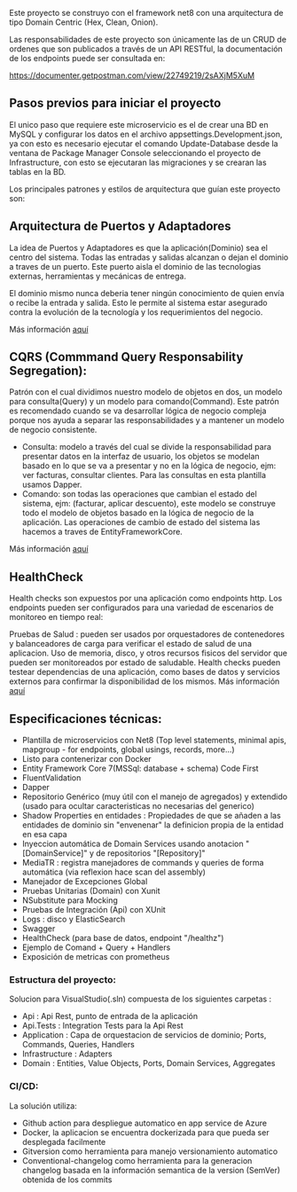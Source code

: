 Este proyecto se construyo con el framework net8 con una arquitectura de tipo Domain Centric (Hex, Clean, Onion).

Las responsabilidades de este proyecto son únicamente las de un CRUD de ordenes que son publicados a través de un API RESTful, la documentación de los endpoints puede ser consultada en:

https://documenter.getpostman.com/view/22749219/2sAXjM5XuM

## Pasos previos para iniciar el proyecto

El unico paso que requiere este microservicio es el de crear una BD en MySQL y configurar los datos en el archivo appsettings.Development.json, ya con esto es necesario ejecutar el comando Update-Database desde la ventana de Package Manager Console seleccionando el proyecto de Infrastructure, con esto se ejecutaran las migraciones y se crearan las tablas en la BD.

Los principales patrones y estilos de arquitectura que guían este proyecto son:

## Arquitectura de Puertos y Adaptadores

La idea de Puertos y Adaptadores es que la aplicación(Dominio) sea el centro del sistema. Todas las entradas y salidas alcanzan o dejan el dominio a traves de un puerto. Este puerto aisla el dominio de las tecnologias externas, herramientas y mecánicas de entrega.

El dominio mismo nunca deberia tener ningún conocimiento de quien envía o recibe la entrada y salida. Esto le permite al sistema estar asegurado contra la evolución de la tecnología y los requerimientos del negocio.

Más información [aquí](https://www.thinktocode.com/2018/07/19/ports-and-adapters-architecture/)

## CQRS (Commmand Query Responsability Segregation):

Patrón con el cual dividimos nuestro modelo de objetos en dos, un modelo para consulta(Query) y un modelo para comando(Command). Este patrón es recomendado cuando se va desarrollar lógica de negocio compleja porque nos ayuda a separar las responsabilidades y a mantener un modelo de negocio consistente.

- Consulta: modelo a través del cual se divide la responsabilidad para presentar datos en la interfaz de usuario, los objetos se modelan basado en lo que se va a presentar y no en la lógica de negocio, ejm: ver facturas, consultar clientes. Para las consultas en esta plantilla usamos Dapper.
- Comando: son todas las operaciones que cambian el estado del sistema, ejm: (facturar, aplicar descuento), este modelo se construye todo el modelo de objetos basado en la lógica de negocio de la aplicación. Las operaciones de cambio de estado del sistema las hacemos a traves de EntityFrameworkCore.

Más información [aquí](https://docs.microsoft.com/en-us/azure/architecture/patterns/cqrs)

## HealthCheck

Health checks son expuestos por una aplicación como endpoints http. Los endpoints pueden ser configurados para una variedad de escenarios de monitoreo en tiempo real:

Pruebas de Salud : pueden ser usados por orquestadores de contenedores y balanceadores de carga para verificar el estado de salud de una aplicacion.
Uso de memoria, disco, y otros recursos fisicos del servidor que pueden ser monitoreados por estado de saludable.
Health checks pueden testear dependencias de una aplicación, como bases de datos y servicios externos para confirmar la disponibilidad de los mismos.
Más información [aquí](https://docs.microsoft.com/en-us/aspnet/core/host-and-deploy/health-checks?view=aspnetcore-3.1)

## Especificaciones técnicas:

- Plantilla de microservicios con Net8 (Top level statements, minimal apis, mapgroup - for endpoints, global usings, records, more...)
- Listo para contenerizar con Docker
- Entity Framework Core 7(MSSql: database + schema) Code First
- FluentValidation
- Dapper
- Repositorio Genérico (muy útil con el manejo de agregados) y extendido (usado para ocultar caracteristicas no necesarias del generico)
- Shadow Properties en entidades : Propiedades de que se añaden a las entidades de dominio sin "envenenar" la definicion propia de la entidad en esa capa
- Inyeccion automática de Domain Services usando anotacion "[DomainService]" y de repositorios "[Repository]"
- MediaTR : registra manejadores de commands y queries de forma automática (via reflexion hace scan del assembly)
- Manejador de Excepciones Global
- Pruebas Unitarias (Domain) con Xunit
- NSubstitute para Mocking
- Pruebas de Integración (Api) con XUnit
- Logs : disco y ElasticSearch
- Swagger
- HealthCheck (para base de datos, endpoint "/healthz")
- Ejemplo de Comand + Query + Handlers
- Exposición de metricas con prometheus

### Estructura del proyecto:

Solucion para VisualStudio(.sln) compuesta de los siguientes carpetas :

- Api : Api Rest, punto de entrada de la aplicación
- Api.Tests : Integration Tests para la Api Rest
- Application : Capa de orquestacion de servicios de dominio; Ports, Commands, Queries, Handlers
- Infrastructure : Adapters
- Domain : Entities, Value Objects, Ports, Domain Services, Aggregates

### CI/CD:

La solución utiliza:

- Github action para despliegue automatico en app service de Azure
- Docker, la aplicacion se encuentra dockerizada para que pueda ser desplegada facilmente
- Gitversion como herramienta para manejo versionamiento automatico
- Conventional-changelog como herramienta para la generacion changelog basada en la información semantica de la version (SemVer) obtenida de los commits
